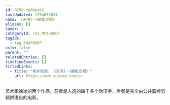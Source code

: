 ```yaml
---
id: 0250-rp06pqb2
lastUpdated: 1754633624
name: 《天书》・《蜻蜓之眼》
aliases: []
layer: 2
categoryId: cat_MXtv05QF
tagIds:
  - tag_BHaPQ9KP
nsfw: false
parent: ""
relatedEntries: []
timelineEvents: []
titledLinks:
  - title: "相关链接: 《天书》・《蜻蜓之眼》"
    url: https://www.xubing.com/cn
---
```


艺术家徐冰的两个作品。前者是人造的四千多个伪汉字，后者是完全由公共监控剪辑拼凑出的电影。